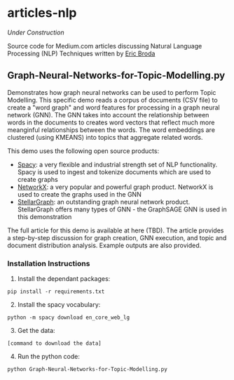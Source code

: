 # articles-nlp

*Under Construction*

Source code for Medium.com articles discussing Natural Language Processing (NLP) Techniques
written by [Eric Broda](https://www.linkedin.com/in/ericbroda/)

## Graph-Neural-Networks-for-Topic-Modelling.py

Demonstrates how graph neural networks can be used to perform Topic Modelling.  This specific 
demo reads a corpus of documents (CSV file) to create a "word graph" and word features for 
processing in a graph neural network (GNN). The GNN takes into
account the relationship between words in the documents to creates word vectors that reflect
much more meanginful relationships between the words.  The word embeddings are clustered (using KMEANS)
into topics that aggregate related words.

This demo uses the following open source products:
- [Spacy](https://spacy.io/): a very flexible and industrial strength set of NLP functionality.  Spacy is used
to ingest and tokenize documents which are  used to create graphs
- [NetworkX](https://github.com/networkx/networkx): a very popular and powerful graph product.  NetworkX
is used to create the graphs used in the GNN
- [StellarGraph](https://github.com/stellargraph/stellargraph): an outstanding graph neural network product.  
StellarGraph offers many types of GNN - the GraphSAGE GNN is used in this demonstration

The full article for this demo is available at here (TBD).  The article provides a step-by-step
discussion for graph creation, GNN execution, and topic and document distribution analysis.  Example
outputs are also provided.

### Installation Instructions

1. Install the dependant packages:

```
pip install -r requirements.txt
```

2. Install the spacy vocabulary:

```
python -m spacy download en_core_web_lg
```

3.  Get the data:

```
[command to download the data]
```

4.  Run the python code:

```
python Graph-Neural-Networks-for-Topic-Modelling.py
```
